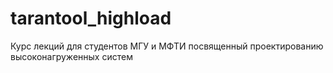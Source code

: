 # tarantool_highload
Курс лекций для студентов МГУ и МФТИ посвященный проектированию высоконагруженных систем
